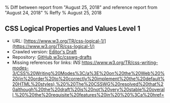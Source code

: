 % Diff between report from "August 25, 2018" and reference report from "August 24, 2018"
% Reffy
% August 25, 2018

## CSS Logical Properties and Values Level 1

- URL: [https://www.w3.org/TR/css-logical-1/](https://www.w3.org/TR/css-logical-1/)
- Crawled version: [Editor's Draft](https://drafts.csswg.org/css-logical/)
- Repository: [GitHub w3c/csswg-drafts](https://github.com/w3c/csswg-drafts)
- Missing references for links: *INS* https://www.w3.org/TR/css-writing-modes-3/CSS%20Writing%20Modes%3C/a%3E%20on%20the%20Web%20%20(in%20order%20to%20correctly%20implement%20the%20default%20HTML%20styles),%20%20The%20CSSWG%20resolved%20that%20although%20the%20draft%20is%20not%20very%20stable%20overall,%20%20the%20requisite%20features%20in%20%20%3Ca%20href=


